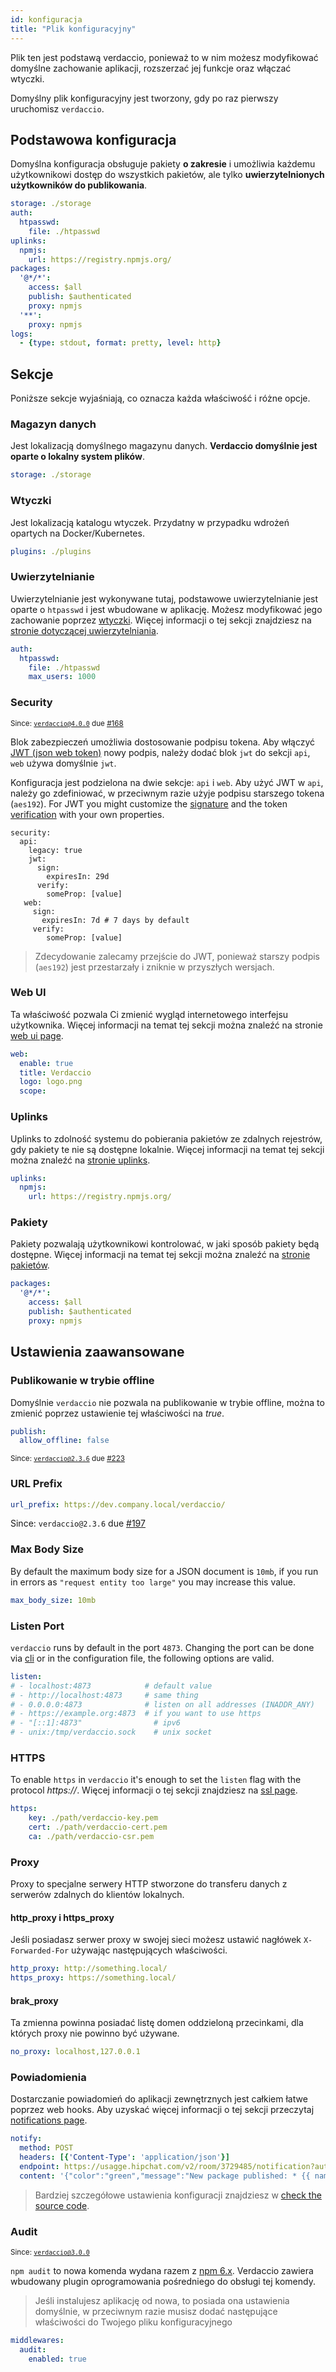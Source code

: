 ```yaml
---
id: konfiguracja
title: "Plik konfiguracyjny"
---
```

Plik ten jest podstawą verdaccio, ponieważ to w nim możesz modyfikować domyślne zachowanie aplikacji, rozszerzać jej funkcje oraz włączać wtyczki.

Domyślny plik konfiguracyjny jest tworzony, gdy po raz pierwszy uruchomisz `verdaccio`.

## Podstawowa konfiguracja

Domyślna konfiguracja obsługuje pakiety **o zakresie** i umożliwia każdemu użytkownikowi dostęp do wszystkich pakietów, ale tylko **uwierzytelnionych użytkowników do publikowania**.

```yaml
storage: ./storage
auth:
  htpasswd:
    file: ./htpasswd
uplinks:
  npmjs:
    url: https://registry.npmjs.org/
packages:
  '@*/*':
    access: $all
    publish: $authenticated
    proxy: npmjs
  '**':
    proxy: npmjs
logs:
  - {type: stdout, format: pretty, level: http}
```

## Sekcje

Poniższe sekcje wyjaśniają, co oznacza każda właściwość i różne opcje.

### Magazyn danych

Jest lokalizacją domyślnego magazynu danych. **Verdaccio domyślnie jest oparte o lokalny system plików**.

```yaml
storage: ./storage
```

### Wtyczki

Jest lokalizacją katalogu wtyczek. Przydatny w przypadku wdrożeń opartych na Docker/Kubernetes.

```yaml
plugins: ./plugins
```

### Uwierzytelnianie

Uwierzytelnianie jest wykonywane tutaj, podstawowe uwierzytelnianie jest oparte o `htpasswd` i jest wbudowane w aplikację. Możesz modyfikować jego zachowanie poprzez [wtyczki](plugins.md). Więcej informacji o tej sekcji znajdziesz na [stronie dotyczącej uwierzytelniania](auth.md).

```yaml
auth:
  htpasswd:
    file: ./htpasswd
    max_users: 1000
```

### Security

<small>Since: <code>verdaccio@4.0.0</code> due <a href="https://github.com/verdaccio/verdaccio/pull/168">#168</a></small>

Blok zabezpieczeń umożliwia dostosowanie podpisu tokena. Aby włączyć [JWT (json web token)](https://jwt.io/) nowy podpis, należy dodać blok `jwt` do sekcji `api`, `web` używa domyślnie `jwt`.

Konfiguracja jest podzielona na dwie sekcje: `api` i `web`. Aby użyć JWT w `api`, należy go zdefiniować, w przeciwnym razie użyje podpisu starszego tokena (`aes192`). For JWT you might customize the [signature](https://github.com/auth0/node-jsonwebtoken#jwtsignpayload-secretorprivatekey-options-callback) and the token [verification](https://github.com/auth0/node-jsonwebtoken#jwtverifytoken-secretorpublickey-options-callback) with your own properties.

    security:
      api:
        legacy: true
        jwt:
          sign:
            expiresIn: 29d
          verify:
            someProp: [value]
       web:
         sign:
           expiresIn: 7d # 7 days by default
         verify:
            someProp: [value]
    

> Zdecydowanie zalecamy przejście do JWT, ponieważ starszy podpis (`aes192`) jest przestarzały i zniknie w przyszłych wersjach.

### Web UI

Ta właściwość pozwala Ci zmienić wygląd internetowego interfejsu użytkownika. Więcej informacji na temat tej sekcji można znaleźć na stronie [web ui page](web.md).

```yaml
web:
  enable: true
  title: Verdaccio
  logo: logo.png
  scope:
```

### Uplinks

Uplinks to zdolność systemu do pobierania pakietów ze zdalnych rejestrów, gdy pakiety te nie są dostępne lokalnie. Więcej informacji na temat tej sekcji można znaleźć na [stronie uplinks](uplinks.md).

```yaml
uplinks:
  npmjs:
    url: https://registry.npmjs.org/
```

### Pakiety

Pakiety pozwalają użytkownikowi kontrolować, w jaki sposób pakiety będą dostępne. Więcej informacji na temat tej sekcji można znaleźć na [stronie pakietów](packages.md).

```yaml
packages:
  '@*/*':
    access: $all
    publish: $authenticated
    proxy: npmjs
```

## Ustawienia zaawansowane

### Publikowanie w trybie offline

Domyślnie `verdaccio` nie pozwala na publikowanie w trybie offline, można to zmienić poprzez ustawienie tej właściwości na *true*.

```yaml
publish:
  allow_offline: false
```

<small>Since: <code>verdaccio@2.3.6</code> due <a href="https://github.com/verdaccio/verdaccio/pull/223">#223</a></small>

### URL Prefix

```yaml
url_prefix: https://dev.company.local/verdaccio/
```

Since: `verdaccio@2.3.6` due [#197](https://github.com/verdaccio/verdaccio/pull/197)

### Max Body Size

By default the maximum body size for a JSON document is `10mb`, if you run in errors as `"request entity too large"` you may increase this value.

```yaml
max_body_size: 10mb
```

### Listen Port

`verdaccio` runs by default in the port `4873`. Changing the port can be done via [cli](cli.md) or in the configuration file, the following options are valid.

```yaml
listen:
# - localhost:4873            # default value
# - http://localhost:4873     # same thing
# - 0.0.0.0:4873              # listen on all addresses (INADDR_ANY)
# - https://example.org:4873  # if you want to use https
# - "[::1]:4873"                # ipv6
# - unix:/tmp/verdaccio.sock    # unix socket
```

### HTTPS

To enable `https` in `verdaccio` it's enough to set the `listen` flag with the protocol *https://*. Więcej informacji o tej sekcji znajdziesz na [ssl page](ssl.md).

```yaml
https:
    key: ./path/verdaccio-key.pem
    cert: ./path/verdaccio-cert.pem
    ca: ./path/verdaccio-csr.pem
```

### Proxy

Proxy to specjalne serwery HTTP stworzone do transferu danych z serwerów zdalnych do klientów lokalnych.

#### http_proxy i https_proxy

Jeśli posiadasz serwer proxy w swojej sieci możesz ustawić nagłówek `X-Forwarded-For` używając następujących właściwości.

```yaml
http_proxy: http://something.local/
https_proxy: https://something.local/
```

#### brak_proxy

Ta zmienna powinna posiadać listę domen oddzieloną przecinkami, dla których proxy nie powinno być używane.

```yaml
no_proxy: localhost,127.0.0.1
```

### Powiadomienia

Dostarczanie powiadomień do aplikacji zewnętrznych jest całkiem łatwe poprzez web hooks. Aby uzyskać więcej informacji o tej sekcji przeczytaj [notifications page](notifications.md).

```yaml
notify:
  method: POST
  headers: [{'Content-Type': 'application/json'}]
  endpoint: https://usagge.hipchat.com/v2/room/3729485/notification?auth_token=mySecretToken
  content: '{"color":"green","message":"New package published: * {{ name }}*","notify":true,"message_format":"text"}'
```

> Bardziej szczegółowe ustawienia konfiguracji znajdziesz w [check the source code](https://github.com/verdaccio/verdaccio/tree/master/conf).

### Audit

<small>Since: <code>verdaccio@3.0.0</code></small>

`npm audit` to nowa komenda wydana razem z [npm 6.x](https://github.com/npm/npm/releases/tag/v6.1.0). Verdaccio zawiera wbudowany plugin oprogramowania pośredniego do obsługi tej komendy.

> Jeśli instalujesz aplikację od nowa, to posiada ona ustawienia domyślnie, w przeciwnym razie musisz dodać następujące właściwości do Twojego pliku konfiguracyjnego

```yaml
middlewares:
  audit:
    enabled: true
```